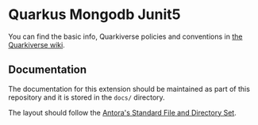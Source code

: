 # Quarkus Mongodb Junit5


You can find the basic info, Quarkiverse policies and conventions in [the Quarkiverse wiki](https://github.com/quarkiverse/quarkiverse/wiki).


## Documentation

The documentation for this extension should be maintained as part of this repository and it is stored in the `docs/` directory.

The layout should follow the [Antora's Standard File and Directory Set](https://docs.antora.org/antora/2.3/standard-directories/).

